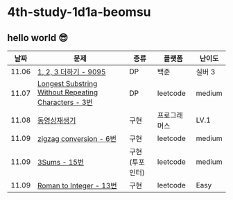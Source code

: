 # 4th-study-1d1a-beomsu
## hello world 😎
| 날짜    | 문제   | 종류  | 플랫폼 | 난이도 |
|---------|--------|-------|--------|--------|
| 11.06 | [1, 2, 3 더하기 - 9095](https://www.acmicpc.net/problem/9095) | DP | 백준 | 실버 3 |
| 11.07 | [Longest Substring Without Repeating Characters - 3번](https://leetcode.com/problems/longest-substring-without-repeating-characters/) | DP | leetcode | medium |
| 11.08 | [동영상재생기](https://school.programmers.co.kr/learn/courses/30/lessons/340213) | 구현 | 프로그래머스 | LV.1 |
| 11.09 | [zigzag conversion - 6번](https://leetcode.com/problems/zigzag-conversion/description/) | 구현 | leetcode | medium |
| 11.09 | [3Sums - 15번](https://leetcode.com/problems/3sum/description/) | 구현(투포인터) | leetcode | medium |
| 11.09 | [Roman to Integer - 13번](https://leetcode.com/problems/roman-to-integer/) | 구현 | leetcode | Easy |